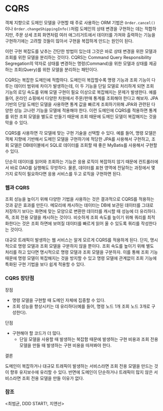 # CQRS

객체 지향으로 도메인 모델을 구현할 때 주로 사용하는 ORM 기법은 `Order.cancel()`이나 `Order.changeShippingInfo()`처럼 도메인의 상태 변경을 구현하는 데는 적합하지만, 주문 상세 조회 화면처럼 여러 애그리거트에서 데이터를 가져와 출력하는 기능을 구현하기에는 고려할 것들이 많아서 구현을 복잡하게 만드는 원인이 된다.

이런 구현 복잡도를 낮추는 간단한 방법이 있는데 그것은 바로 상태 변경을 위한 모델과 조회를 위한 모델을 분리하는 것이다. CQRS는 Command Query Responsibility Segregation의 약자로 상태를 변경하는 명령(Command)을 위한 모델과 상태를 제공하는 조회(Query)를 위한 모델을 분리하는 패턴이다.

CQRS는 복잡한 도메인에 적합하다. 도메인이 복잡할수록 명령 기능과 조회 기능이 다루는 데이터 범위에 차이가 발생하는데, 이 두 기능을 단일 모델로 처리하게 되면 조회 기능의 로딩 속도를 위해 모델 구현이 필요 이상으로 복잡해지는 문제가 발생한다. 예를 들어, 온라인 쇼핑에서 다양한 차원에서 주문/판매 통계를 조회해야 한다고 해보자. JPA 기반의 단일 도메인 모델을 사용하면 통계 값을 빠르게 조회하기위해 JPA와 관련된 다양한 성능 고나련 기능을 모델에 적용해야 한다. 이런 도메인에 CQRS를 적용하면 통계를 위한 조회 모델을 별도로 만들기 때문에 조회 때문에 도메인 모델이 복잡해지는 것을 막을 수 있다.

CQRS를 사용하면 각 모델에 맞는 구현 기술을 선택할 수 있다. 예를 들어, 명령 모델은 객체 지향에 기반해서 도메인 모델을 구현하기에 적당한 JPA를 사용해서 구현하고, 조회 모델은 DB테이블에서 SQL로 데이터를 조회할 때 좋은 MyBatis를 사용해서 구현할 수 있다.

단순히 데이터를 읽어와 조회하는 기능은 응용 로직이 복잡하지 않기 때문에 컨트롤러에서 바로 DAO를 실행해도 무방하다. 물론, 데이터를 표현 영역에 전달하는 과정에서 몇 가지 로직이 필요하다면 응용 서비스를 두고 로직을 구현하면 된다.

### 웹과 CQRS

조회 성능을 높이기 위해 다양한 기법을 사용하는 것은 결과적으로 CQRS를 적용하는 것과 같은 효과를 만든다. 메모리에 캐시하는 데이터는 DB에 보관된 데이터를 그대로 저장하기 보다는 화면에 맞는 모양으로 변환한 데이터를 캐시할 때 성능에 더 유리하다. 즉, 조회 전용 모델을 캐시하는 것이다. 비슷하게 조회 속도를 높이기 위해 쿼리를 최적화한다는 것은 조회 하면에 보여질 데이터를 빠르게 읽어 올 수 있도록 쿼리를 작성한다는 것이다.

대규모 트래픽이 발생하는 웹 서비스는 알게 모르게 CQRS를 적용하게 된다. 단지, 명시적으로 명령 모델과 조회 모델을 구분하지 않을 뿐이다. 조회 속도를 높이기 위해 별도 처리를 하고 있다면 명시적으로 명령 모델과 조회 모델을 구분하자. 이를 통해 조회 기능 때문에 명령 모델이 복잡해지는 것을 방지할 수 있고 명령 모델에 관계없이 조회 기능에 특화된 구현 기법을 보다 쉽게 적용할 수 있다.

### CQRS 장단점

장점

- 명령 모델을 구현할 때 도메인 자체에 집중할 수 있다.
- 조회 성능을 향상시키는 데 유리하다(예를 들어, 명령 노드 1개 조회 노드 3개로 구성한다).

단점

- 구현해야 할 코드가 더 많다.
    - 단일 모델을 사용할 때 발생하는 복잡함 때문에 발생하는 구현 비용과 조회 전용 모델을 만들 때 발생하는 구현 비용을 따져봐야 한다.

결론

도메인이 복잡하거나 대규모 트래픽이 발생하는 서비스라면 조회 전용 모델을 만드는 것이 향후 유지보수에 유리할 수 있다. 반면에 도메인이 단순하거나 트래픽이 많지 않은 서비스라면 조회 전용 모델을 만들 이유가 없다.

### 참조

<최범균, DDD START!, 지앤선>
